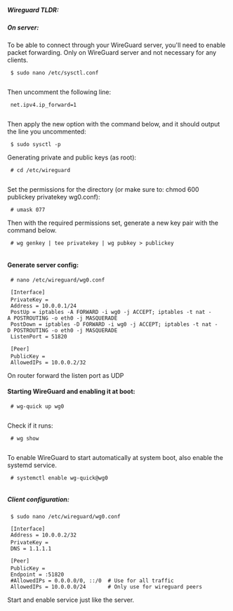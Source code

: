 ##### Wireguard TLDR:

##### On server:

To be able to connect through your WireGuard server, you\'ll need to
enable packet forwarding. Only on WireGuard server and not necessary for
any clients.

` $ sudo nano /etc/sysctl.conf`\
` `

Then uncomment the following line:

` net.ipv4.ip_forward=1`\
` `

Then apply the new option with the command below, and it should output
the line you uncommented:

` $ sudo sysctl -p`

Generating private and public keys (as root):

` # cd /etc/wireguard`\
` `

Set the permissions for the directory (or make sure to: chmod 600
publickey privatekey wg0.conf):

` # umask 077`

Then with the required permissions set, generate a new key pair with the
command below.

` # wg genkey | tee privatekey | wg pubkey > publickey`\
` `

#### Generate server config:

` # nano /etc/wireguard/wg0.conf`\
` `\
` [Interface]`\
` PrivateKey = `<contents-of-SERVER-privatekey>\
` Address = 10.0.0.1/24`\
` PostUp = iptables -A FORWARD -i wg0 -j ACCEPT; iptables -t nat -A POSTROUTING -o eth0 -j MASQUERADE`\
` PostDown = iptables -D FORWARD -i wg0 -j ACCEPT; iptables -t nat -D POSTROUTING -o eth0 -j MASQUERADE`\
` ListenPort = 51820`

` [Peer]`\
` PublicKey = `<contents-of-CLIENT-publickey>\
` AllowedIPs = 10.0.0.2/32`

On router forward the listen port as UDP

#### Starting WireGuard and enabling it at boot:

` # wg-quick up wg0`\
` `

Check if it runs:

` # wg show`\
` `

To enable WireGuard to start automatically at system boot, also enable
the systemd service.

` # systemctl enable wg-quick@wg0`\
` `

##### Client configuration:

` $ sudo nano /etc/wireguard/wg0.conf`\
` `\
` [Interface]`\
` Address = 10.0.0.2/32`\
` PrivateKey = `<contents-of-CLIENT-privatekey>\
` DNS = 1.1.1.1`

` [Peer]`\
` PublicKey = `<contents-of-SERVER-publickey>\
` Endpoint = `<server-public-ip>`:51820`\
` #AllowedIPs = 0.0.0.0/0, ::/0  # Use for all traffic`\
` AllowedIPs = 10.0.0.0/24       # Only use for wireguard peers`

Start and enable service just like the server.
